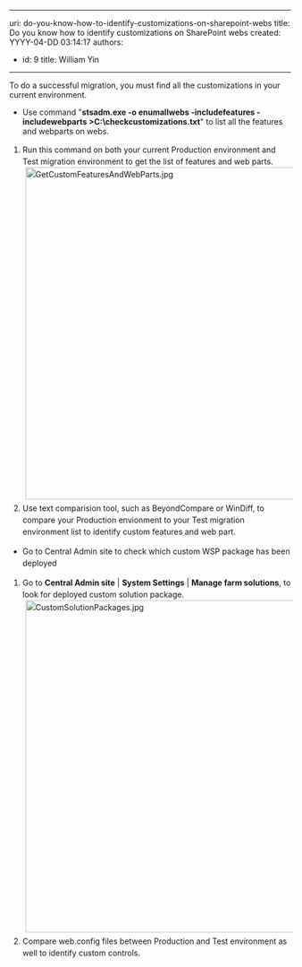

---
uri: do-you-know-how-to-identify-customizations-on-sharepoint-webs
title: Do you know how to identify customizations on SharePoint webs
created: YYYY-04-DD 03:14:17
authors:
  - id: 9
    title: William Yin
---




<span class='intro'> To do a successful migration, you must find all the customizations in your current environment. </span>

<ul><li>Use command &quot;<strong>stsadm.exe -o enumallwebs -includefeatures -includewebparts &gt;C&#58;\checkcustomizations.txt</strong>&quot; to list all the features and webparts on webs.</li></ul><span style="line-height&#58;21px;"><ol><li>Run this command on both your current Production environment and Test migration environment to get the list of features and web parts.<img src="/PublishingImages/GetCustomFeaturesAndWebParts.jpg" alt="GetCustomFeaturesAndWebParts.jpg" class="ssw-rteStyle-ImageArea" style="margin-right&#58;5px;margin-left&#58;5px;width&#58;593px;" /></li><li>Use text comparision tool, such as BeyondCompare or WinDiff, to compare your Production envionment to your Test migration environment list to identify custom features and web part.</li></ol></span><span style="line-height&#58;21px;"><ul><li>Go to Central Admin site to check which custom WSP package has been deployed<br></li></ul></span><span style="line-height&#58;21px;"><ol><li>Go to <strong>Central Admin site</strong> | <strong>System Settings</strong> |&#160;<strong>Manage farm solutions</strong>, to look for deployed custom solution package.<img src="/PublishingImages/CustomSolutionPackages.jpg" alt="CustomSolutionPackages.jpg" class="ssw-rteStyle-ImageArea" style="margin-right&#58;5px;margin-left&#58;5px;width&#58;593px;" /></li><li><span style="line-height&#58;21px;">Compare web.config files&#160;between Production and Test environment as well to identify custom controls.</span></li></ol></span>



